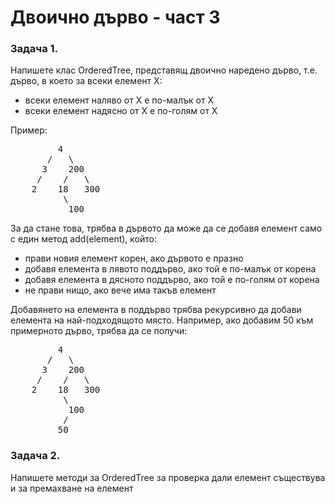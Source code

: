 # Двоично дърво - част 3

### Задача 1.
Напишете клас OrderedTree, представящ двоично наредено дърво, т.е. дърво, в което за всеки елемент Х:
- всеки елемент наляво от Х е по-малък от Х
- всеки елемент надясно от Х е по-голям от Х

Пример:

<pre>
         4
       /   \
      3    200
     /    /   \ 
    2    18   300
          \
           100
</pre>

За да стане това, трябва в дървото да може да се добавя елемент само с един метод add(element), който:
- прави новия елемент корен, ако дървото е празно
- добавя елемента в лявото поддърво, ако той е по-малък от корена
- добавя елемента в дясното поддърво, ако той е по-голям от корена
- не прави нищо, ако вече има такъв елемент

Добавянето на елемента в поддърво трябва рекурсивно да добави елемента на най-подходящото място. Например,
ако добавим 50 към примерното дърво, трябва да се получи:

<pre>
         4
       /   \
      3    200
     /    /   \ 
    2    18   300
          \
           100
          /
         50
</pre>

### Задача 2.
Напишете методи за OrderedTree за проверка дали елемент съществува и за премахване на елемент
